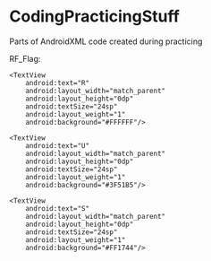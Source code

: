 # CodingPracticingStuff
Parts of AndroidXML code created during practicing 

RF_Flag:

<LinearLayout
    xmlns:android="http://schemas.android.com/apk/res/android"
    android:orientation="vertical"
    android:layout_width="match_parent"
    android:layout_height="match_parent">

    <TextView
        android:text="R"
        android:layout_width="match_parent"
        android:layout_height="0dp"
        android:textSize="24sp"
        android:layout_weight="1"
        android:background="#FFFFFF"/>

    <TextView
        android:text="U"
        android:layout_width="match_parent"
        android:layout_height="0dp"
        android:textSize="24sp"
        android:layout_weight="1"
        android:background="#3F51B5"/>
    
    <TextView
        android:text="S"
        android:layout_width="match_parent"
        android:layout_height="0dp"
        android:textSize="24sp"
        android:layout_weight="1"
        android:background="#FF1744"/>
</LinearLayout>

